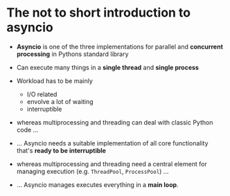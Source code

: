 # The not to short introduction to asyncio

- **Asyncio** is one of the three implementations for parallel and **concurrent processing** in Pythons standard library
- Can execute many things in a **single thread** and **single process**
- Workload has to be mainly
    -  I/O related
    -  envolve a lot of waiting
    -  interruptible
 
- whereas multiprocessing and threading can deal with classic Python code ...
- ... Asyncio needs a suitable implementation of all core functionality that's **ready to be interruptible**

- whereas multiprocessing and threading need a central element for managing execution (e.g. `ThreadPool`, `ProcessPool`) ...
- ... Asyncio manages executes everything in a **main loop**.
